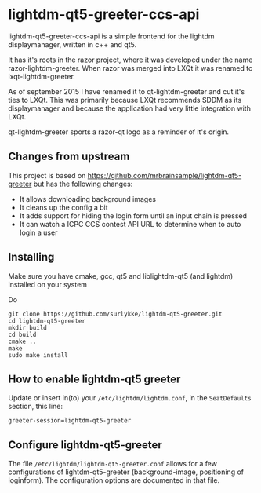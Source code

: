 # lightdm-qt5-greeter-ccs-api

lightdm-qt5-greeter-ccs-api is a simple frontend for the lightdm displaymanager, written in c++ and qt5.

It has it's roots in the razor project, where it was developed under the name razor-lightdm-greeter. When razor was merged into LXQt it was renamed to lxqt-lightdm-greeter.

As of september 2015 I have renamed it to qt-lightdm-greeter and cut it's ties to LXQt. This was primarily because LXQt recommends SDDM as its displaymanager and because the application had very little integration with LXQt. 

qt-lightdm-greeter sports a razor-qt logo as a reminder of it's origin.

## Changes from upstream

This project is based on https://github.com/mrbrainsample/lightdm-qt5-greeter but has the following changes:

* It allows downloading background images
* It cleans up the config a bit
* It adds support for hiding the login form until an input chain is pressed
* It can watch a ICPC CCS contest API URL to determine when to auto login a user

## Installing

Make sure you have cmake, gcc, qt5 and liblightdm-qt5 (and lightdm) installed on your system

Do
    
```shell
git clone https://github.com/surlykke/lightdm-qt5-greeter.git
cd lightdm-qt5-greeter
mkdir build
cd build
cmake ..
make 
sudo make install
```

## How to enable lightdm-qt5 greeter

Update or insert in(to) your `/etc/lightdm/lightdm.conf`, in the `SeatDefaults` section, this line:

    greeter-session=lightdm-qt5-greeter

## Configure lightdm-qt5-greeter

The file `/etc/lightdm/lightdm-qt5-greeter.conf` allows for a 
few configurations of lightdm-qt5-greeter (background-image, positioning of loginform). 
The configuration options are documented in that file.

